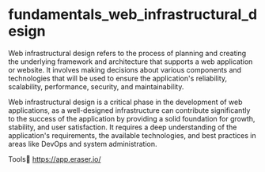 # fundamentals_web_infrastructural_design

Web infrastructural design refers to the process of planning and creating the underlying framework and architecture that supports a web application or website. It involves making decisions about various components and technologies that will be used to ensure the application's reliability, scalability, performance, security, and maintainability.

Web infrastructural design is a critical phase in the development of web applications, as a well-designed infrastructure can contribute significantly to the success of the application by providing a solid foundation for growth, stability, and user satisfaction. It requires a deep understanding of the application's requirements, the available technologies, and best practices in areas like DevOps and system administration.

Tools🧰
https://app.eraser.io/

